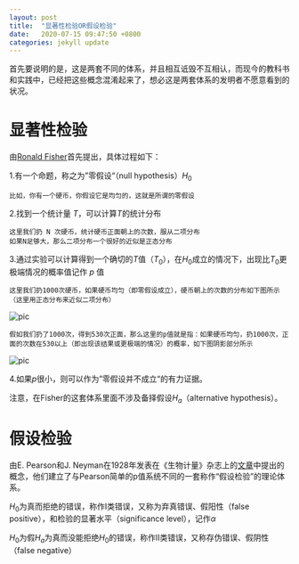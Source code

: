 ```yaml
---
layout: post
title:  "显著性检验OR假设检验"
date:   2020-07-15 09:47:50 +0800
categories: jekyll update
---
```

<head>
    <script src="https://cdn.mathjax.org/mathjax/latest/MathJax.js?config=TeX-AMS-MML_HTMLorMML" type="text/javascript"></script>
    <script type="text/x-mathjax-config">
        MathJax.Hub.Config({
            tex2jax: {
            skipTags: ['script', 'noscript', 'style', 'textarea', 'pre'],
            inlineMath: [['$','$']]
            }
        });
    </script>
</head>

首先要说明的是，这是两套不同的体系，并且相互诋毁不互相认，而现今的教科书和实践中，已经把这些概念混淆起来了，想必这是两套体系的发明者不愿意看到的状况。
# 显著性检验
由[Ronald Fisher](https://en.wikipedia.org/wiki/Ronald_Fisher)首先提出，具体过程如下：


1.有一个命题，称之为”零假设“（null hypothesis）$H_0$

```
比如，你有一个硬币，你假设它是均匀的，这就是所谓的零假设
```

2.找到一个统计量 $T$，可以计算$T$的统计分布

```
这里我们扔 N 次硬币，统计硬币正面朝上的次数，服从二项分布
如果N足够大，那么二项分布一个很好的近似是正态分布
```

3.通过实验可以计算得到一个确切的$T$值（$T_0$），在$H_0$成立的情况下，出现比$T_0$更极端情况的概率值记作 $p$ 值
```
这里我们扔1000次硬币，如果硬币均匀（即零假设成立），硬币朝上的次数的分布如下图所示（这里用正态分布来近似二项分布）

```
![pic](/initeasylife/initeasylife.github.io/tree/master/pics/二项分布.png) 

```
假如我们扔了1000次，得到530次正面，那么这里的p值就是指：如果硬币均匀，扔1000次，正面的次数在530以上（即出现该结果或更极端的情况）的概率，如下图阴影部分所示
```
![pic](/initeasylife/initeasylife.github.io/tree/master/pics/二项分布1.png)

4.如果$p$很小，则可以作为”零假设并不成立“的有力证据。


注意，在Fisher的这套体系里面不涉及备择假设$H_a$（alternative hypothesis）。

# 假设检验
由E. Pearson和J. Neyman在1928年发表在《生物计量》杂志上的[文章](https://psycnet.apa.org/record/1929-03879-001)中提出的概念，他们建立了与Pearson简单的p值系统不同的一套称作“假设检验”的理论体系。

$H_0$为真而拒绝的错误，称作I类错误，又称为弃真错误、假阳性（false positive），和检验的显著水平（significance level），记作${\alpha}$

$H_0$为假$H_a$为真而没能拒绝$H_0$的错误，称作II类错误，又称存伪错误、假阴性（false negative）
